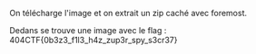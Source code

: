 On télécharge l'image et on extrait un zip caché avec foremost.

Dedans se trouve une image avec le flag : 404CTF{0b3z3_f1l3_h4z_zup3r_spy_s3cr37}
